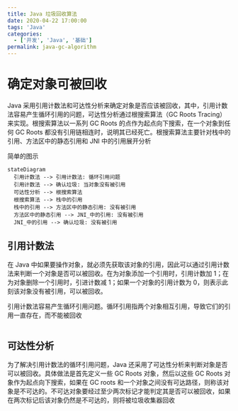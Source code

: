 ```yaml
---
title: Java 垃圾回收算法
date: 2020-04-22 17:00:00
tags: 'Java'
categories:
  - ['开发', 'Java', '基础']
permalink: java-gc-algorithm
---
```


# 确定对象可被回收

Java 采用引用计数法和可达性分析来确定对象是否应该被回收，其中，引用计数法容易产生循环引用的问题，可达性分析通过根搜索算法（GC Roots Tracing）来实现。根搜索算法以一系列 GC Roots 的点作为起点向下搜索，在一个对象到任何 GC Roots 都没有引用链相连时，说明其已经死亡。根搜索算法主要针对栈中的引用、方法区中的静态引用和 JNI 中的引用展开分析

简单的图示

```mermaid
stateDiagram
  引用计数法 --> 引用计数法: 循环引用问题
  引用计数法 --> 确认垃圾: 当对象没有被引用
  可达性分析 --> 根搜索算法
  根搜索算法 --> 栈中的引用
  栈中的引用 --> 方法区中的静态引用: 没有被引用
  方法区中的静态引用 --> JNI_中的引用: 没有被引用
  JNI_中的引用 --> 确认垃圾: 没有被引用
```

## 引用计数法

在 Java 中如果要操作对象，就必须先获取该对象的引用，因此可以通过引用计数法来判断一个对象是否可以被回收。在为对象添加一个引用时，引用计数加 1；在为对象删除一个引用时，引进计数减 1；如果一个对象的引用计数为 0，则表示此刻该对象没有被引用，可以被回收。

引用计数法容易产生循环引用问题。循环引用指两个对象相互引用，导致它们的引用一直存在，而不能被回收

```mermaid
```

## 可达性分析

为了解决引用计数法的循环引用问题，Java 还采用了可达性分析来判断对象是否可以被回收。具体做法是首先定义一些 GC Roots 对象，然后以这些 GC Roots 对象作为起点向下搜索，如果在 GC roots 和一个对象之间没有可达路径，则称该对象是不可达的。不可达对象要经过至少两次标记才能判定其是否可以被回收，如果在两次标记后该对象仍然是不可达的，则将被垃圾收集器回收